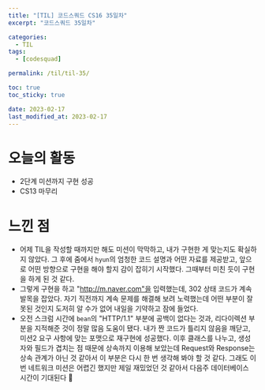 ```yaml
---
title: "[TIL] 코드스쿼드 CS16 35일차"
excerpt: "코드스쿼드 35일차"

categories:
  - TIL
tags:
  - [codesquad]

permalink: /til/til-35/

toc: true
toc_sticky: true

date: 2023-02-17
last_modified_at: 2023-02-17
---
```


# 오늘의 활동
- 2단계 미션까지 구현 성공
- CS13 마무리

# 느낀 점
- 어제 TIL을 작성할 때까지만 해도 미션이 막막하고, 내가 구현한 게 맞는지도 확실하지 않았다. 그 후에 줌에서 `hyun`의 엄청한 코드 설명과 어떤 자료를 제공받고, 앞으로 어떤 방향으로 구현을 해야 할지 감이 잡히기 시작했다. 그때부터 미친 듯이 구현을 하게 된 것 같다.
- 그렇게 구현을 하고 "http://m.naver.com"을 입력했는데, 302 상태 코드가 계속 발목을 잡았다. 자기 직전까지 계속 문제를 해결해 보려 노력했는데 어떤 부분이 잘못된 것인지 도저히 알 수가 없어 내일을 기약하고 잠에 들었다.
- 오전 스크럼 시간에 `bean`의 "HTTP/1.1" 부분에 공백이 없다는 것과, 리다이렉션 부분을 지적해준 것이 정말 많음 도움이 됐다. 내가 짠 코드가 틀리지 않음을 깨닫고, 미션2 요구 사항에 맞는 포맷으로 재구현에 성공했다. 이후 클래스를 나누고, 생성자와 필드가 겹치는 점 때문에 상속까지 이용해 보았는데 Request와 Response는 상속 관계가 아닌 것 같아서 이 부분은 다시 한 번 생각해 봐야 할 것 같다. 그래도 이번 네트워크 미션은 어렵긴 했지만 제일 재밌었던 것 같아서 다음주 데이터베이스 시간이 기대된다 👀